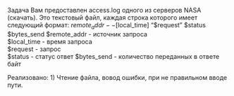 Задача
Вам предоставлен access.log одного из серверов NASA (скачать).
Это текстовый файл, каждая строка которого имеет следующий формат:
    $remote_addr - - [$local_time] “$request” $status $bytes_send
    $remote_addr - источник запроса                                
    $local_time - время запроса                
    $request - запрос                                               
    $status - статус ответ
    $bytes_send - количество переданных в ответе байт
    
Реализовано:
    1) Чтение файла, вовод ошибки, при не правильном вводе пути.